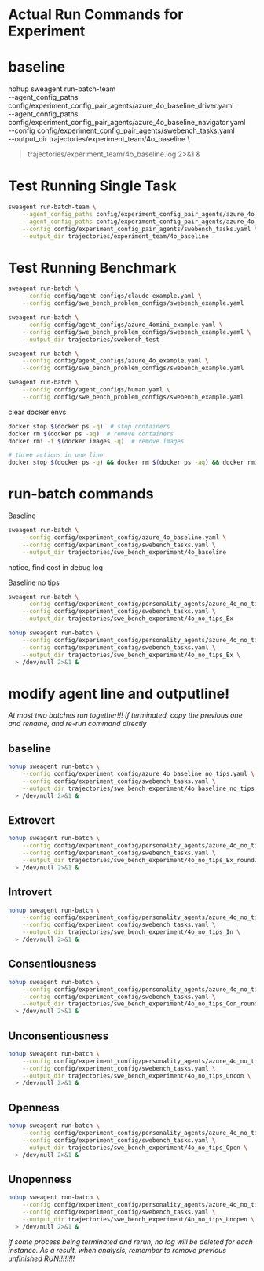 # Actual Run Commands for Experiment

# baseline
nohup sweagent run-batch-team \
    --agent_config_paths config/experiment_config_pair_agents/azure_4o_baseline_driver.yaml \
    --agent_config_paths config/experiment_config_pair_agents/azure_4o_baseline_navigator.yaml \
    --config config/experiment_config_pair_agents/swebench_tasks.yaml \
    --output_dir trajectories/experiment_team/4o_baseline \
  > trajectories/experiment_team/4o_baseline.log 2>&1 &



# Test Running Single Task
```bash
sweagent run-batch-team \
    --agent_config_paths config/experiment_config_pair_agents/azure_4o_baseline_driver.yaml \
    --agent_config_paths config/experiment_config_pair_agents/azure_4o_baseline_navigator.yaml \
    --config config/experiment_config_pair_agents/swebench_tasks.yaml \
    --output_dir trajectories/experiment_team/4o_baseline
```

# Test Running Benchmark
```bash
sweagent run-batch \
    --config config/agent_configs/claude_example.yaml \
    --config config/swe_bench_problem_configs/swebench_example.yaml
```

```bash
sweagent run-batch \
    --config config/agent_configs/azure_4omini_example.yaml \
    --config config/swe_bench_problem_configs/swebench_example.yaml \
    --output_dir trajectories/swebench_test
```

```bash
sweagent run-batch \
    --config config/agent_configs/azure_4o_example.yaml \
    --config config/swe_bench_problem_configs/swebench_example.yaml 
```

```bash
sweagent run-batch \
    --config config/agent_configs/human.yaml \
    --config config/swe_bench_problem_configs/swebench_example.yaml
```

clear docker envs
```bash
docker stop $(docker ps -q)  # stop containers
docker rm $(docker ps -aq)  # remove containers
docker rmi -f $(docker images -q)  # remove images

# three actions in one line
docker stop $(docker ps -q) && docker rm $(docker ps -aq) && docker rmi -f $(docker images -q)
```

# run-batch commands
Baseline
```bash
sweagent run-batch \
    --config config/experiment_config/azure_4o_baseline.yaml \
    --config config/experiment_config/swebench_tasks.yaml \
    --output_dir trajectories/swe_bench_experiment/4o_baseline
```
notice, find cost in debug log


Baseline no tips
```bash
sweagent run-batch \
    --config config/experiment_config/personality_agents/azure_4o_no_tips_Ex.yaml \
    --config config/experiment_config/swebench_tasks.yaml \
    --output_dir trajectories/swe_bench_experiment/4o_no_tips_Ex
```

```bash
nohup sweagent run-batch \
    --config config/experiment_config/personality_agents/azure_4o_no_tips_Ex.yaml \
    --config config/experiment_config/swebench_tasks.yaml \
    --output_dir trajectories/swe_bench_experiment/4o_no_tips_Ex \
  > /dev/null 2>&1 &
```

# modify agent line and outputline!
*At most two batches run together!!!*
*If terminated, copy the previous one and rename, and re-run command directly*

## baseline
```bash
nohup sweagent run-batch \
    --config config/experiment_config/azure_4o_baseline_no_tips.yaml \
    --config config/experiment_config/swebench_tasks.yaml \
    --output_dir trajectories/swe_bench_experiment/4o_baseline_no_tips_round2 \
  > /dev/null 2>&1 &
```

## Extrovert
```bash
nohup sweagent run-batch \
    --config config/experiment_config/personality_agents/azure_4o_no_tips_Ex.yaml \
    --config config/experiment_config/swebench_tasks.yaml \
    --output_dir trajectories/swe_bench_experiment/4o_no_tips_Ex_round2 \
  > /dev/null 2>&1 &
```

## Introvert
```bash
nohup sweagent run-batch \
    --config config/experiment_config/personality_agents/azure_4o_no_tips_In.yaml \
    --config config/experiment_config/swebench_tasks.yaml \
    --output_dir trajectories/swe_bench_experiment/4o_no_tips_In \
  > /dev/null 2>&1 &
```

## Consentiousness
```bash
nohup sweagent run-batch \
    --config config/experiment_config/personality_agents/azure_4o_no_tips_Con.yaml \
    --config config/experiment_config/swebench_tasks.yaml \
    --output_dir trajectories/swe_bench_experiment/4o_no_tips_Con_round2 \
  > /dev/null 2>&1 &
```

## Unconsentiousness
```bash
nohup sweagent run-batch \
    --config config/experiment_config/personality_agents/azure_4o_no_tips_Uncon.yaml \
    --config config/experiment_config/swebench_tasks.yaml \
    --output_dir trajectories/swe_bench_experiment/4o_no_tips_Uncon \
  > /dev/null 2>&1 &
```

## Openness
```bash
nohup sweagent run-batch \
    --config config/experiment_config/personality_agents/azure_4o_no_tips_Open.yaml \
    --config config/experiment_config/swebench_tasks.yaml \
    --output_dir trajectories/swe_bench_experiment/4o_no_tips_Open \
  > /dev/null 2>&1 &
```

## Unopenness
```bash
nohup sweagent run-batch \
    --config config/experiment_config/personality_agents/azure_4o_no_tips_Unopen.yaml \
    --config config/experiment_config/swebench_tasks.yaml \
    --output_dir trajectories/swe_bench_experiment/4o_no_tips_Unopen \
  > /dev/null 2>&1 &
```


*If some process being terminated and rerun, no log will be deleted for each instance. As a result, when analysis, remember to remove previous unfinished RUN!!!!!!!!*
